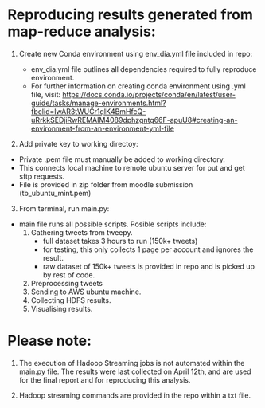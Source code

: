 # Reproducing results generated from map-reduce analysis: 

1. Create new Conda environment using env_dia.yml file included in repo:
   - env_dia.yml file outlines all dependencies required to fully reproduce environment. 
   - For further information on creating conda environment using .yml file, visit:
     https://docs.conda.io/projects/conda/en/latest/user-guide/tasks/manage-environments.html?fbclid=IwAR3tWUCr1qIK4BmHfcQ-uRrkkSEDjiRwREMAIM4089dphzgntg66F-apuU8#creating-an-environment-from-an-environment-yml-file

2. Add private key to working directoy:
  - Private .pem file must manually be added to working directory.  
  - This connects local machine to remote ubuntu server for put and get sftp requests. 
  - File is provided in zip folder from moodle submission (tb_ubuntu_mint.pem)
  
3. From terminal, run main.py: 
  - main file runs all possible scripts. Posible scripts include: 
      1. Gathering tweets from tweepy. 
           - full dataset takes 3 hours to run (150k+ tweets)
           - for testing, this only collects 1 page per account and ignores the result.
           - raw dataset of 150k+ tweets is provided in repo and is picked up by rest of code. 
      2. Preprocessing tweets
      3. Sending to AWS ubuntu machine. 
      4. Collecting HDFS results. 
      5. Visualising results. 
      
# Please note: 

1. The execution of Hadoop Streaming jobs is not automated within the main.py file. 
   The results were last collected on April 12th, and are used for the final report and for 
   reproducing this analysis. 

2. Hadoop streaming commands are provided in the repo within a txt file. 

